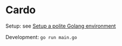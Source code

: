 # Cardo

Setup: see [Setup a polite Golang environment](https://gist.github.com/rubencaro/5ce32fb30bbfa70e7db6be14cf42a35c)

Development: `go run main.go`

